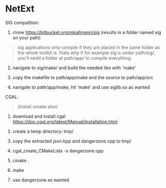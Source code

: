 # NetExt

SIG compalition:

1. clone https://bitbucket.org/mkallmann/sig (results in a folder named sig on your path)

>sig applications only compile if they are placed in the same folder as the whole toolkit is. thats why if for example sig is under path/sig/, you'll nedd a folder at path/app/ to compile everything.

2. navigate to sig/make/ and build the needed libs with 'make'

3. copy the makefile to path/app/make and the source to path/app/src

4. navigate to path/app/make, hit 'make' and use siglib.so as wanted



CGAL:

>(install cmake also)

1. download and install cgal https://doc.cgal.org/latest/Manual/installation.html

2. create a temp directory: tmp/

3. copy the extracted json.hpp and dangerzone.cpp to tmp/

4. cgal_create_CMakeLists -s dangerzone.cpp

5. cmake .

6. make

7. use dangerzone as wanted
